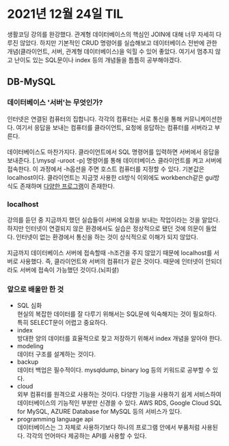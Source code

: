 # 2021년 12월 24일 TIL
생활코딩 강의를 완강했다. 관계형 데이터베이스의 핵심인 JOIN에 대해 너무 자세히 다루진 않았다. 하지만 기본적인 CRUD 명령어를 실습해보고 데이터베이스 전반에 관한 개념(클라이언트, 서버, 관계형 데이터베이스)을 익힐 수 있어 좋았다. 여기서 멈추지 않고 난이도 있는 SQL문이나 index 등의 개념들을 틈틈히 공부해야겠다. 

## DB-MySQL

### 데이터베이스 '서버'는 무엇인가?

인터넷은 연결된 컴퓨터의 집합니다. 각각의 컴퓨터는 서로 통신을 통해 커뮤니케이션한다. 여기서 응답을 보내는 컴퓨터를 클라이언트, 요청에 응답하는 컴퓨터를 서버라고 부른다. 
</br></br>
데이터베이스도 마찬가지다. 클라이언트에서 SQL 명령어를 입력하면 서버에서 응답을 보내준다. [.\mysql -uroot -p] 명령어를 통해 데이터베이스 클라이언트를 켜고 서버에 접속한다. 이 과정에서 -h옵션을 주면 호스트 컴퓨터를 지정할 수 있다. 기본값은 localhost이다. 클라이언트는 지금껏 사용한 cli방식 이외에도 workbench같은 gui방식도 존재하며 [다양한 프로그램](https://www.slant.co/topics/53/~best-mysql-client-applications-for-windows)이 존재한다.

### localhost
강의를 듣던 중 지금까지 했던 실습들이 서버에 요청을 보내는 작업이라는 것을 알았다. 하지만 인터넷이 연결되지 않은 환경에서도 실습은 정상적으로 됐던 것에 의문이 들었다. 인터넷이 없는 환경에서 통신을 하는 것이 상식적으로 이해가 되지 않았다.
</br></br>
지금까지 데이터베이스 서버에 접속할때 -h조건을 주지 않았기 때문에 localhost를 서버로 사용했다. 즉, 클라이언트와 서버의 컴퓨터가 같은 것이다. 때문에 인터넷이 안되더라도 서버에 접속이 가능했던 것이다.(뇌피셜)

### 앞으로 배울만 한 것

* SQL 심화  
현실의 복잡한 데이터를 잘 다루기 위해서는 SQL문에 익숙해지는 것이 필요하다. 특히 SELECT문이 어렵고 중요하다.
* index  
방대한 양의 데이터를 효율적으로 찾고 저장하기 위해서 index 개념을 알아야 한다.
* modeling  
데이터 구조를 설계하는 것이다.
* backup  
데이터 백업은 필수적이다. mysqldump, binary log 등의 키워드로 공부할 수 있다.
* cloud  
외부 컴퓨터를 원격으로 사용하는 것이다. 다양한 기능을 사용하기 쉽게 서비스하여 데이터베이스의 기능적인 부분만 신경쓸 수 있다. AWS RDS, Google Cloud SQL for MySQL, AZURE Database for MySQL 등의 서비스가 있다.
* programming language api  
데이터베이스는 그 자체로 사용하기보다 하나의 프로그램 안에서 부품처럼 사용된다. 각각의 언어마다 제공하는 API를 사용할 수 있다. 